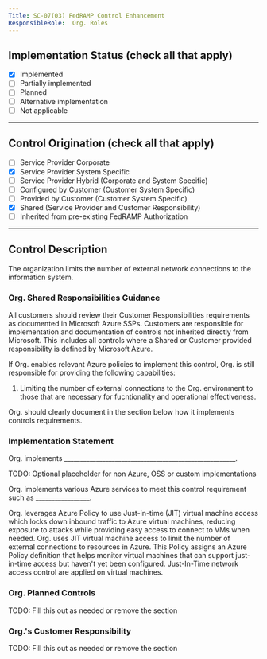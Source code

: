 ```yaml
---
Title: SC-07(03) FedRAMP Control Enhancement
ResponsibleRole:  Org. Roles
---
```

## Implementation Status (check all that apply)

* [x] Implemented
* [ ] Partially implemented
* [ ] Planned
* [ ] Alternative implementation
* [ ] Not applicable

---

## Control Origination (check all that apply)

* [ ] Service Provider Corporate
* [x] Service Provider System Specific
* [ ] Service Provider Hybrid (Corporate and System Specific)
* [ ] Configured by Customer (Customer System Specific)
* [ ] Provided by Customer (Customer System Specific)
* [x] Shared (Service Provider and Customer Responsibility)
* [ ] Inherited from pre-existing FedRAMP Authorization

---

## Control Description

The organization limits the number of external network connections to the information system.

### Org. Shared Responsibilities Guidance

All customers should review their Customer Responsibilities requirements as documented in Microsoft Azure SSPs. Customers are responsible for implementation and documentation of controls not inherited directly from Microsoft. This includes all controls where a Shared or Customer provided responsibility is defined by Microsoft Azure.

If Org. enables relevant Azure policies to implement this control, Org. is still responsible for providing the following capabilities:

1. Limiting the number of external connections to the Org. environment to those that are necessary for fucntionality and operational effectiveness.

Org. should clearly document in the section below how it implements controls requirements.

### Implementation Statement

Org. implements ______________________________________________________.

TODO: Optional placeholder for non Azure, OSS or custom implementations

Org. implements various Azure services to meet this control requirement such as _________________.

Org. leverages Azure Policy to use Just-in-time (JIT) virtual machine access which locks down inbound traffic to Azure virtual machines, reducing exposure to attacks while providing easy access to connect to VMs when needed. Org. uses JIT virtual machine access to limit the number of external connections to resources in Azure. This Policy assigns an Azure Policy definition that helps monitor virtual machines that can support just-in-time access but haven't yet been configured. Just-In-Time network access control are applied on virtual machines.

### Org. Planned Controls

TODO: Fill this out as needed or remove the section

### Org.'s Customer Responsibility

TODO: Fill this out as needed or remove the section
